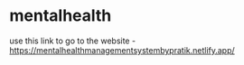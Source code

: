 # mentalhealth

use this link to go to the website -https://mentalhealthmanagementsystembypratik.netlify.app/
